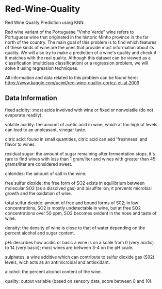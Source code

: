 # Red-Wine-Quality

Red Wine Quality Prediction using KNN.

Red wine variant of the Portuguese "Vinho Verde" wine refers to Portuguese wine that originated in the historic Minho province in the far north of the country. The main goal of this problem is to find which features of these kinds of wine are the ones that provide most information about its quality. We will also try to make a prediction of a wine's quality and check if it matches with the real quality. Although this dataset can be viewed as a classification (multiclass classification) or a regression problem, we will solve it using regression techniques.

All information and data related to this problem can be found here: https://www.kaggle.com/uciml/red-wine-quality-cortez-et-al-2009

## Data Information
fixed acidity: :most acids involved with wine or fixed or nonvolatile (do not evaporate readily).

volatile acidity: the amount of acetic acid in wine, which at too high of levels can lead to an unpleasant, vinegar taste.

citric acid: found in small quantities, citric acid can add 'freshness' and flavor to wines.

residual sugar: the amount of sugar remaining after fermentation stops, it's rare to find wines with less than 1 gram/liter and wines with greater than 45 grams/liter are considered sweet.

chlorides: the amount of salt in the wine.

free sulfur dioxide: the free form of SO2 exists in equilibrium between molecular SO2 (as a dissolved gas) and bisulfite ion; it prevents microbial growth and the oxidation of wine.

total sulfur dioxide: amount of free and bound forms of S02; in low concentrations, SO2 is mostly undetectable in wine, but at free SO2 concentrations over 50 ppm, SO2 becomes evident in the nose and taste of wine.

density: the density of wine is close to that of water depending on the percent alcohol and sugar content.

pH: describes how acidic or basic a wine is on a scale from 0 (very acidic) to 14 (very basic); most wines are between 3-4 on the pH scale.

sulphates: a wine additive which can contribute to sulfur dioxide gas (S02) levels, wich acts as an antimicrobial and antioxidant.

alcohol: the percent alcohol content of the wine.

quality: output variable (based on sensory data, score between 0 and 10).
